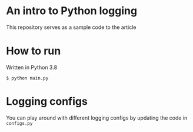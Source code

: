 An intro to Python logging
===========================

This repository serves as a sample code to the article

How to run
===========

Written in Python 3.8

```
$ python main.py
```

Logging configs
================

You can play around with different logging configs by updating the code in `configs.py`
